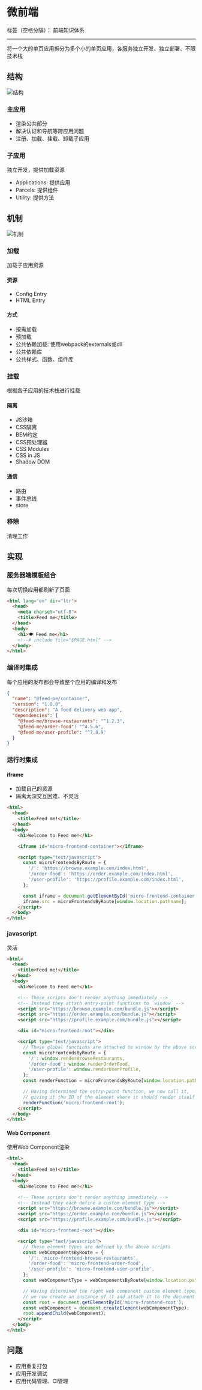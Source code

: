 # 微前端

标签（空格分隔）： 前端知识体系

---

将一个大的单页应用拆分为多个小的单页应用，各服务独立开发、独立部署、不限技术栈

## 结构

![结构](https://martinfowler.com/articles/micro-frontends/deployment.png)

### 主应用

* 渲染公共部分
* 解决认证和导航等跨应用问题
* 注册、加载、挂载、卸载子应用

### 子应用

独立开发，提供加载资源

* Applications: 提供应用
* Parcels: 提供组件
* Utility: 提供方法

## 机制

![机制](https://pic2.zhimg.com/80/v2-d55549366b52cde19c93835cfa2a58c9_720w.jpg)

### 加载

加载子应用资源

#### 资源

* Config Entry
* HTML Entry

#### 方式

* 按需加载
* 预加载
* 公共依赖加载: 使用webpack的externals或dll
 * 公共依赖库
 * 公共样式、函数、组件库

### 挂载

根据各子应用的技术栈进行挂载

#### 隔离

* JS沙箱
* CSS隔离
 * BEM约定
 * CSS预处理器
 * CSS Modules
 * CSS in JS
 * Shadow DOM

#### 通信

* 路由
* 事件总线
* store

### 移除

清理工作

## 实现

### 服务器端模板组合

每次切换应用都刷新了页面

```html
<html lang="en" dir="ltr">
  <head>
    <meta charset="utf-8">
    <title>Feed me</title>
  </head>
  <body>
    <h1>🍽 Feed me</h1>
    <!--# include file="$PAGE.html" -->
  </body>
</html>
```

### 编译时集成

每个应用的发布都会导致整个应用的编译和发布

```json
{
  "name": "@feed-me/container",
  "version": "1.0.0",
  "description": "A food delivery web app",
  "dependencies": {
    "@feed-me/browse-restaurants": "^1.2.3",
    "@feed-me/order-food": "^4.5.6",
    "@feed-me/user-profile": "^7.8.9"
  }
}
```

### 运行时集成

#### iframe

* 加载自己的资源
* 隔离太深交互困难、不灵活

```html
<html>
  <head>
    <title>Feed me!</title>
  </head>
  <body>
    <h1>Welcome to Feed me!</h1>

    <iframe id="micro-frontend-container"></iframe>

    <script type="text/javascript">
      const microFrontendsByRoute = {
        '/': 'https://browse.example.com/index.html',
        '/order-food': 'https://order.example.com/index.html',
        '/user-profile': 'https://profile.example.com/index.html',
      };

      const iframe = document.getElementById('micro-frontend-container');
      iframe.src = microFrontendsByRoute[window.location.pathname];
    </script>
  </body>
</html>
```

### javascript

灵活

```html
<html>
  <head>
    <title>Feed me!</title>
  </head>
  <body>
    <h1>Welcome to Feed me!</h1>

    <!-- These scripts don't render anything immediately -->
    <!-- Instead they attach entry-point functions to `window` -->
    <script src="https://browse.example.com/bundle.js"></script>
    <script src="https://order.example.com/bundle.js"></script>
    <script src="https://profile.example.com/bundle.js"></script>

    <div id="micro-frontend-root"></div>

    <script type="text/javascript">
      // These global functions are attached to window by the above scripts
      const microFrontendsByRoute = {
        '/': window.renderBrowseRestaurants,
        '/order-food': window.renderOrderFood,
        '/user-profile': window.renderUserProfile,
      };
      const renderFunction = microFrontendsByRoute[window.location.pathname];

      // Having determined the entry-point function, we now call it,
      // giving it the ID of the element where it should render itself
      renderFunction('micro-frontend-root');
    </script>
  </body>
</html>
```

#### Web Component

使用Web Component渲染

```html
<html>
  <head>
    <title>Feed me!</title>
  </head>
  <body>
    <h1>Welcome to Feed me!</h1>

    <!-- These scripts don't render anything immediately -->
    <!-- Instead they each define a custom element type -->
    <script src="https://browse.example.com/bundle.js"></script>
    <script src="https://order.example.com/bundle.js"></script>
    <script src="https://profile.example.com/bundle.js"></script>

    <div id="micro-frontend-root"></div>

    <script type="text/javascript">
      // These element types are defined by the above scripts
      const webComponentsByRoute = {
        '/': 'micro-frontend-browse-restaurants',
        '/order-food': 'micro-frontend-order-food',
        '/user-profile': 'micro-frontend-user-profile',
      };
      const webComponentType = webComponentsByRoute[window.location.pathname];

      // Having determined the right web component custom element type,
      // we now create an instance of it and attach it to the document
      const root = document.getElementById('micro-frontend-root');
      const webComponent = document.createElement(webComponentType);
      root.appendChild(webComponent);
    </script>
  </body>
</html>
```

## 问题

* 应用重复打包
* 应用开发调试
* 应用代码管理、CI管理
